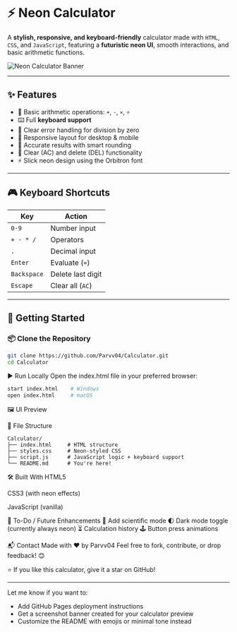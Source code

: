 # ⚡ Neon Calculator

A **stylish, responsive, and keyboard-friendly** calculator made with `HTML`, `CSS`, and `JavaScript`, featuring a **futuristic neon UI**, smooth interactions, and basic arithmetic functions.

![Neon Calculator Banner](https://user-images.githubusercontent.com/your-image.png)

---

## ✨ Features

- 🔢 Basic arithmetic operations: `+`, `-`, `×`, `÷`
- ⌨️ Full **keyboard support**
- 🧠 Clear error handling for division by zero
- 📱 Responsive layout for desktop & mobile
- 🎯 Accurate results with smart rounding
- 🧽 Clear (AC) and delete (DEL) functionality
- ⚡ Slick neon design using the Orbitron font

---

## 🎮 Keyboard Shortcuts

| Key       | Action            |
|-----------|-------------------|
| `0-9`     | Number input       |
| `+ - * /` | Operators          |
| `.`       | Decimal input      |
| `Enter`   | Evaluate (`=`)     |
| `Backspace` | Delete last digit |
| `Escape`  | Clear all (`AC`)   |

---

## 🚀 Getting Started

### 📦 Clone the Repository

```bash
git clone https://github.com/Parvv04/Calculator.git
cd Calculator
```
▶️ Run Locally
Open the index.html file in your preferred browser:
```bash
start index.html    # Windows
open index.html     # macOS
```
🖼️ UI Preview

📁 File Structure
```
Calculator/
├── index.html     # HTML structure
├── styles.css     # Neon-styled CSS
├── script.js      # JavaScript logic + keyboard support
└── README.md      # You're here!
```
🛠️ Built With
HTML5

CSS3 (with neon effects)

JavaScript (vanilla)

📌 To-Do / Future Enhancements
🧮 Add scientific mode
🌓 Dark mode toggle (currently always neon)
⏳ Calculation history
🕹️ Button press animations

📬 Contact
Made with ❤️ by Parvv04
Feel free to fork, contribute, or drop feedback! 😊

⭐️ If you like this calculator, give it a star on GitHub!

---

Let me know if you want to:
- Add GitHub Pages deployment instructions
- Get a screenshot banner created for your calculator preview
- Customize the README with emojis or minimal tone instead


